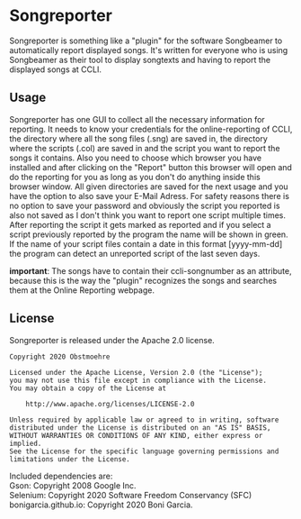 # Songreporter
Songreporter is something like a "plugin" for the software Songbeamer to automatically report displayed songs.
It's written for everyone who is using Songbeamer as their tool to display songtexts and having to report the displayed songs at CCLI.

## Usage
Songreporter has one GUI to collect all the necessary information for reporting. It needs to know your credentials for the online-reporting of CCLI, 
the directory where all the song files (.sng) are saved in, the directory where the scripts (.col) are saved in and the script you want to report 
the songs it contains. Also you need to choose which browser you have installed and after clicking on the "Report" button this browser will open 
and do the reporting for you as long as you don't do anything inside this browser window. All given directories are saved for the next usage and you 
have the option to also save your E-Mail Adress. For safety reasons there is no option to save your password and obviously the script you reported is 
also not saved as I don't think you want to report one script multiple times. After reporting the script it gets marked as reported and if you select a 
script previously reported by the program the name will be shown in green. If the name of your script files contain a date in this format [yyyy-mm-dd] 
the program can detect an unreported script of the last seven days.

**important**: The songs have to contain their ccli-songnumber as an attribute, because this is the way the "plugin" recognizes the songs and searches them
at the Online Reporting webpage.

## License
Songreporter is released under the Apache 2.0 license.

```
Copyright 2020 Obstmoehre

Licensed under the Apache License, Version 2.0 (the "License");
you may not use this file except in compliance with the License.
You may obtain a copy of the License at

    http://www.apache.org/licenses/LICENSE-2.0

Unless required by applicable law or agreed to in writing, software
distributed under the License is distributed on an "AS IS" BASIS,
WITHOUT WARRANTIES OR CONDITIONS OF ANY KIND, either express or implied.
See the License for the specific language governing permissions and
limitations under the License.
```

Included dependencies are:  
Gson: Copyright 2008 Google Inc.  
Selenium: Copyright 2020 Software Freedom Conservancy (SFC)  
bonigarcia.github.io: Copyright 2020 Boni Garcia.  
